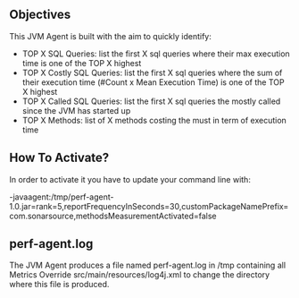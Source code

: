## Objectives

This JVM Agent is built with the aim to quickly identify:

* TOP X SQL Queries: list the first X sql queries where their max execution time is one of the TOP X highest
* TOP X Costly SQL Queries: list the first X sql queries where the sum of their execution time (#Count x Mean Execution Time) is one of the TOP X highest
* TOP X Called SQL Queries: list the first X sql queries the mostly called since the JVM has started up
* TOP X Methods: list of X methods costing the must in term of execution time

## How To Activate?

In order to activate it you have to update your command line with:

-javaagent:/tmp/perf-agent-1.0.jar=rank=5,reportFrequencyInSeconds=30,customPackageNamePrefix=com.sonarsource,methodsMeasurementActivated=false

## perf-agent.log

The JVM Agent produces a file named perf-agent.log in /tmp containing all Metrics
Override src/main/resources/log4j.xml to change the directory where this file is produced.